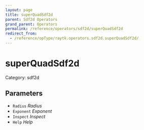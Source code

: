 ```yaml
---
layout: page
title: superQuadSdf2d
parent: Sdf2d Operators
grand_parent: Operators
permalink: /reference/operators/sdf2d/superQuadSdf2d
redirect_from:
  - /reference/opType/raytk.operators.sdf2d.superQuadSdf2d/
---
```


# superQuadSdf2d

Category: sdf2d



## Parameters

* `Radius` *Radius*
* `Exponent` *Exponent*
* `Inspect` *Inspect*
* `Help` *Help*